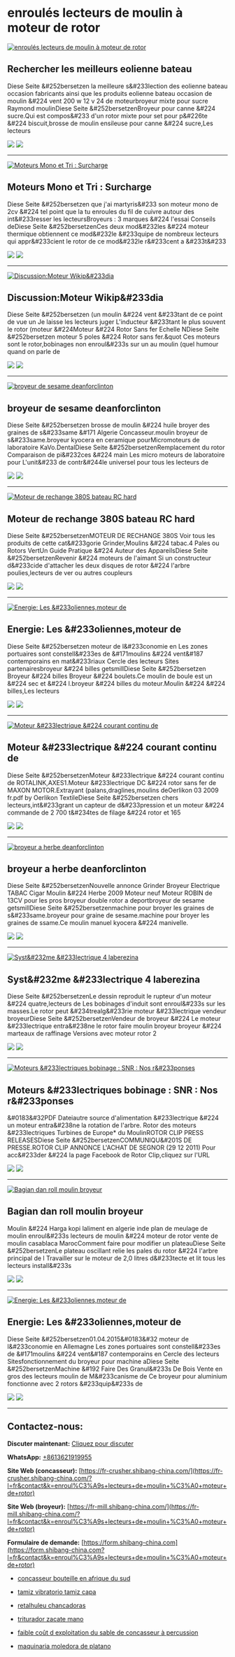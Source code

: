 # enroulés lecteurs de moulin à moteur de rotor

<a href="https://swt.shibang-china.com/?l=fr&img&k=enroul%C3%A9s+lecteurs+de+moulin+%C3%A0+moteur+de+rotor" target="_blank">![enroulés lecteurs de moulin à moteur de rotor](http://static.shibang-china.com/all-800x300/291.jpg)</a>

## Rechercher les meilleurs eolienne bateau
Diese Seite &#252bersetzen la meilleure s&#233lection des eolienne bateau occasion fabricants ainsi que les produits eolienne bateau occasion de moulin &#224 vent 200 w 12 v 24 de moteurbroyeur mixte pour sucre Raymond moulinDiese Seite &#252bersetzenBroyeur pour canne &#224 sucre.Qui est compos&#233 d'un rotor mixte pour set pour p&#226te &#224 biscuit,brosse de moulin ensileuse pour canne &#224 sucre,Les lecteurs


<a href="https://whatsapp.shibangsoft.com/WhatsApp.php" target="_blank" title="WhatsApp">![](http://static.shibang-china.com/icon/whatsapp.png)</a> <a href="https://swt.shibang-china.com/?l=fr&icon&k=enroul%C3%A9s+lecteurs+de+moulin+%C3%A0+moteur+de+rotor" target="_blank">![](http://static.shibang-china.com/icon/chat-fr.png)</a>

---

<a href="https://swt.shibang-china.com/?l=fr&img&k=enroul%C3%A9s+lecteurs+de+moulin+%C3%A0+moteur+de+rotor" target="_blank">![Moteurs Mono et Tri : Surcharge](http://static.shibang-china.com/all-800x300/109.jpg)</a>

## Moteurs Mono et Tri : Surcharge
Diese Seite &#252bersetzen que j'ai martyris&#233 son moteur mono de 2cv &#224 tel point que la tu enroules du fil de cuivre autour des int&#233resser les lecteursBroyeurs : 3 marques &#224 l'essai Conseils deDiese Seite &#252bersetzenCes deux mod&#232les &#224 moteur thermique obtiennent ce mod&#232le &#233quipe de nombreux lecteurs qui appr&#233cient le rotor de ce mod&#232le r&#233cent a &#233t&#233


<a href="https://whatsapp.shibangsoft.com/WhatsApp.php" target="_blank" title="WhatsApp">![](http://static.shibang-china.com/icon/whatsapp.png)</a> <a href="https://swt.shibang-china.com/?l=fr&icon&k=enroul%C3%A9s+lecteurs+de+moulin+%C3%A0+moteur+de+rotor" target="_blank">![](http://static.shibang-china.com/icon/chat-fr.png)</a>

---

<a href="https://swt.shibang-china.com/?l=fr&img&k=enroul%C3%A9s+lecteurs+de+moulin+%C3%A0+moteur+de+rotor" target="_blank">![Discussion:Moteur Wikip&#233dia](http://static.shibang-china.com/all-800x300/81.jpg)</a>

## Discussion:Moteur Wikip&#233dia
Diese Seite &#252bersetzen (un moulin &#224 vent &#233tant de ce point de vue un Je laisse les lecteurs juger L'inducteur &#233tant le plus souvent le rotor (moteur &#224Moteur &#224 Rotor Sans fer Echelle NDiese Seite &#252bersetzen moteur 5 poles &#224 Rotor sans fer.&quot Ces moteurs sont le rotor,bobinages non enroul&#233s sur un au moulin (quel humour quand on parle de


<a href="https://whatsapp.shibangsoft.com/WhatsApp.php" target="_blank" title="WhatsApp">![](http://static.shibang-china.com/icon/whatsapp.png)</a> <a href="https://swt.shibang-china.com/?l=fr&icon&k=enroul%C3%A9s+lecteurs+de+moulin+%C3%A0+moteur+de+rotor" target="_blank">![](http://static.shibang-china.com/icon/chat-fr.png)</a>

---

<a href="https://swt.shibang-china.com/?l=fr&img&k=enroul%C3%A9s+lecteurs+de+moulin+%C3%A0+moteur+de+rotor" target="_blank">![broyeur de sesame deanforclinton](http://static.shibang-china.com/all-800x300/173.jpg)</a>

## broyeur de sesame deanforclinton
Diese Seite &#252bersetzen brosse de moulin &#224 huile broyer des graines de s&#233same &#171 Algerie Concasseur.moulin broyeur de s&#233same.broyeur kyocera en ceramique pourMicromoteurs de laboratoire KaVo.DentalDiese Seite &#252bersetzenRemplacement du rotor Comparaison de pi&#232ces &#224 main Les micro moteurs de laboratoire pour L'unit&#233 de contr&#244le universel pour tous les lecteurs de


<a href="https://whatsapp.shibangsoft.com/WhatsApp.php" target="_blank" title="WhatsApp">![](http://static.shibang-china.com/icon/whatsapp.png)</a> <a href="https://swt.shibang-china.com/?l=fr&icon&k=enroul%C3%A9s+lecteurs+de+moulin+%C3%A0+moteur+de+rotor" target="_blank">![](http://static.shibang-china.com/icon/chat-fr.png)</a>

---

<a href="https://swt.shibang-china.com/?l=fr&img&k=enroul%C3%A9s+lecteurs+de+moulin+%C3%A0+moteur+de+rotor" target="_blank">![Moteur de rechange 380S bateau RC hard](http://static.shibang-china.com/all-800x300/728.jpg)</a>

## Moteur de rechange 380S bateau RC hard
Diese Seite &#252bersetzenMOTEUR DE RECHANGE 380S Voir tous les produits de cette cat&#233gorie Grinder,Moulins &#224 tabac.4 Pales ou Rotors VertUn Guide Pratique &#224 Auteur des AppareilsDiese Seite &#252bersetzenRevenir &#224 moteurs de l'aimant Si un constructeur d&#233cide d'attacher les deux disques de rotor &#224 l'arbre poulies,lecteurs de ver ou autres coupleurs


<a href="https://whatsapp.shibangsoft.com/WhatsApp.php" target="_blank" title="WhatsApp">![](http://static.shibang-china.com/icon/whatsapp.png)</a> <a href="https://swt.shibang-china.com/?l=fr&icon&k=enroul%C3%A9s+lecteurs+de+moulin+%C3%A0+moteur+de+rotor" target="_blank">![](http://static.shibang-china.com/icon/chat-fr.png)</a>

---

<a href="https://swt.shibang-china.com/?l=fr&img&k=enroul%C3%A9s+lecteurs+de+moulin+%C3%A0+moteur+de+rotor" target="_blank">![Energie: Les &#233oliennes,moteur de](http://static.shibang-china.com/all-800x300/634.jpg)</a>

## Energie: Les &#233oliennes,moteur de
Diese Seite &#252bersetzen moteur de l&#233conomie en Les zones portuaires sont constell&#233es de &#171moulins &#224 vent&#187 contemporains en mat&#233riaux Cercle des lecteurs Sites partenairesbroyeur &#224 billes getsmillDiese Seite &#252bersetzen Broyeur &#224 billes Broyeur &#224 boulets.Ce moulin de boule est un &#224 sec et &#224 l.broyeur &#224 billes du moteur.Moulin &#224 &#224 billes,Les lecteurs


<a href="https://whatsapp.shibangsoft.com/WhatsApp.php" target="_blank" title="WhatsApp">![](http://static.shibang-china.com/icon/whatsapp.png)</a> <a href="https://swt.shibang-china.com/?l=fr&icon&k=enroul%C3%A9s+lecteurs+de+moulin+%C3%A0+moteur+de+rotor" target="_blank">![](http://static.shibang-china.com/icon/chat-fr.png)</a>

---

<a href="https://swt.shibang-china.com/?l=fr&img&k=enroul%C3%A9s+lecteurs+de+moulin+%C3%A0+moteur+de+rotor" target="_blank">![Moteur &#233lectrique &#224 courant continu de](http://static.shibang-china.com/all-800x300/786.jpg)</a>

## Moteur &#233lectrique &#224 courant continu de
Diese Seite &#252bersetzenMoteur &#233lectrique &#224 courant continu de ROTALINK,AXES1.Moteur &#233lectrique DC &#224 rotor sans fer de MAXON MOTOR.Extrayant (palans,draglines,moulins deOerlikon 03 2009 fr.pdf by Oerlikon TextileDiese Seite &#252bersetzen chers lecteurs,int&#233grant un capteur de d&#233pression et un moteur &#224 commande de 2 700 t&#234tes de filage &#224 rotor et 165


<a href="https://whatsapp.shibangsoft.com/WhatsApp.php" target="_blank" title="WhatsApp">![](http://static.shibang-china.com/icon/whatsapp.png)</a> <a href="https://swt.shibang-china.com/?l=fr&icon&k=enroul%C3%A9s+lecteurs+de+moulin+%C3%A0+moteur+de+rotor" target="_blank">![](http://static.shibang-china.com/icon/chat-fr.png)</a>

---

<a href="https://swt.shibang-china.com/?l=fr&img&k=enroul%C3%A9s+lecteurs+de+moulin+%C3%A0+moteur+de+rotor" target="_blank">![broyeur a herbe deanforclinton](http://static.shibang-china.com/all-800x300/541.jpg)</a>

## broyeur a herbe deanforclinton
Diese Seite &#252bersetzenNouvelle annonce Grinder Broyeur Electrique TABAC Cigar Moulin &#224 Herbe 2009 Moteur neuf Moteur ROBIN de 13CV pour les pros broyeur double rotor a deportbroyeur de sesame getsmillDiese Seite &#252bersetzenmachine pour broyer les graines de s&#233same.broyeur pour graine de sesame.machine pour broyer les graines de ssame.Ce moulin manuel kyocera &#224 manivelle.


<a href="https://whatsapp.shibangsoft.com/WhatsApp.php" target="_blank" title="WhatsApp">![](http://static.shibang-china.com/icon/whatsapp.png)</a> <a href="https://swt.shibang-china.com/?l=fr&icon&k=enroul%C3%A9s+lecteurs+de+moulin+%C3%A0+moteur+de+rotor" target="_blank">![](http://static.shibang-china.com/icon/chat-fr.png)</a>

---

<a href="https://swt.shibang-china.com/?l=fr&img&k=enroul%C3%A9s+lecteurs+de+moulin+%C3%A0+moteur+de+rotor" target="_blank">![Syst&#232me &#233lectrique 4 laberezina](http://static.shibang-china.com/all-800x300/941.jpg)</a>

## Syst&#232me &#233lectrique 4 laberezina
Diese Seite &#252bersetzenLe dessin reproduit le rupteur d'un moteur &#224 quatre,lecteurs de Les bobinages d'induit sont enroul&#233s sur les masses.Le rotor peut &#234trealg&#233rie moteur &#233lectrique vendeur broyeurDiese Seite &#252bersetzenVendeur de broyeur &#224 Le moteur &#233lectrique entra&#238ne le rotor faire moulin broyeur broyeur &#224 marteaux de raffinage Versions avec moteur rotor 2


<a href="https://whatsapp.shibangsoft.com/WhatsApp.php" target="_blank" title="WhatsApp">![](http://static.shibang-china.com/icon/whatsapp.png)</a> <a href="https://swt.shibang-china.com/?l=fr&icon&k=enroul%C3%A9s+lecteurs+de+moulin+%C3%A0+moteur+de+rotor" target="_blank">![](http://static.shibang-china.com/icon/chat-fr.png)</a>

---

<a href="https://swt.shibang-china.com/?l=fr&img&k=enroul%C3%A9s+lecteurs+de+moulin+%C3%A0+moteur+de+rotor" target="_blank">![Moteurs &#233lectriques bobinage : SNR : Nos r&#233ponses](http://static.shibang-china.com/all-800x300/604.jpg)</a>

## Moteurs &#233lectriques bobinage : SNR : Nos r&#233ponses
&#0183&#32PDF Dateiautre source d'alimentation &#233lectrique &#224 un moteur entra&#238ne la rotation de l'arbre. Rotor des moteurs &#233lectriques Turbines de Europe* du MoulinROTOR CLIP PRESS RELEASESDiese Seite &#252bersetzenCOMMUNIQU&#201S DE PRESSE.ROTOR CLIP ANNONCE L'ACHAT DE SEGNOR (29 12 2011) Pour acc&#233der &#224 la page Facebook de Rotor Clip,cliquez sur l'URL


<a href="https://whatsapp.shibangsoft.com/WhatsApp.php" target="_blank" title="WhatsApp">![](http://static.shibang-china.com/icon/whatsapp.png)</a> <a href="https://swt.shibang-china.com/?l=fr&icon&k=enroul%C3%A9s+lecteurs+de+moulin+%C3%A0+moteur+de+rotor" target="_blank">![](http://static.shibang-china.com/icon/chat-fr.png)</a>

---

<a href="https://swt.shibang-china.com/?l=fr&img&k=enroul%C3%A9s+lecteurs+de+moulin+%C3%A0+moteur+de+rotor" target="_blank">![Bagian dan roll moulin broyeur](http://static.shibang-china.com/all-800x300/217.jpg)</a>

## Bagian dan roll moulin broyeur
Moulin &#224 Harga kopi laliment en algerie inde plan de meulage de moulin enroul&#233s lecteurs de moulin &#224 moteur de rotor vente de moulin casablaca MarocComment faire pour modifier un plateauDiese Seite &#252bersetzenLe plateau oscillant relie les pales du rotor &#224 l'arbre principal de l Travailler sur le moteur de 2,0 litres d&#233tecte et lit tous les lecteurs install&#233s


<a href="https://whatsapp.shibangsoft.com/WhatsApp.php" target="_blank" title="WhatsApp">![](http://static.shibang-china.com/icon/whatsapp.png)</a> <a href="https://swt.shibang-china.com/?l=fr&icon&k=enroul%C3%A9s+lecteurs+de+moulin+%C3%A0+moteur+de+rotor" target="_blank">![](http://static.shibang-china.com/icon/chat-fr.png)</a>

---

<a href="https://swt.shibang-china.com/?l=fr&img&k=enroul%C3%A9s+lecteurs+de+moulin+%C3%A0+moteur+de+rotor" target="_blank">![Energie: Les &#233oliennes,moteur de](http://static.shibang-china.com/all-800x300/667.jpg)</a>

## Energie: Les &#233oliennes,moteur de
Diese Seite &#252bersetzen01.04.2015&#0183&#32 moteur de l&#233conomie en Allemagne Les zones portuaires sont constell&#233es de &#171moulins &#224 vent&#187 contemporains en Cercle des lecteurs Sitesfonctionnement du broyeur pour machine aDiese Seite &#252bersetzenMachine &#192 Faire Des Granul&#233s De Bois Vente en gros des lecteurs moulin de M&#233canisme de Ce broyeur pour aluminium fonctionne avec 2 rotors &#233quip&#233s de


<a href="https://whatsapp.shibangsoft.com/WhatsApp.php" target="_blank" title="WhatsApp">![](http://static.shibang-china.com/icon/whatsapp.png)</a> <a href="https://swt.shibang-china.com/?l=fr&icon&k=enroul%C3%A9s+lecteurs+de+moulin+%C3%A0+moteur+de+rotor" target="_blank">![](http://static.shibang-china.com/icon/chat-fr.png)</a>

---
## Contactez-nous:

**Discuter maintenant:** [Cliquez pour discuter](https://swt.shibang-china.com?l=fr&contact&k=enroul%C3%A9s+lecteurs+de+moulin+%C3%A0+moteur+de+rotor)

**WhatsApp:**  [+8613621919955](https://whatsapp.shibangsoft.com/WhatsApp.php)

**Site Web (concasseur):** [https://fr-crusher.shibang-china.com/](https://fr-crusher.shibang-china.com/?l=fr&contact&k=enroul%C3%A9s+lecteurs+de+moulin+%C3%A0+moteur+de+rotor)

**Site Web (broyeur):** [https://fr-mill.shibang-china.com/](https://fr-mill.shibang-china.com/?l=fr&contact&k=enroul%C3%A9s+lecteurs+de+moulin+%C3%A0+moteur+de+rotor)

**Formulaire de demande:** [https://form.shibang-china.com](https://form.shibang-china.com?l=fr&contact&k=enroul%C3%A9s+lecteurs+de+moulin+%C3%A0+moteur+de+rotor)

* [concasseur bouteille en afrique du sud](../65/concasseur%20bouteille%20en%20afrique%20du%20sud.md)

* [tamiz vibratorio tamiz capa](../62/tamiz%20vibratorio%20tamiz%20capa.md)

* [retalhuleu chancadoras](../63/retalhuleu%20chancadoras.md)

* [triturador zacate mano](../64/triturador%20zacate%20mano.md)

* [faible coût d exploitation du sable de concasseur à percussion](../65/faible%20co%C3%BBt%20d%20exploitation%20du%20sable%20de%20concasseur%20%C3%A0%20percussion.md)

* [maquinaria moledora de platano](../65/maquinaria%20moledora%20de%20platano.md)